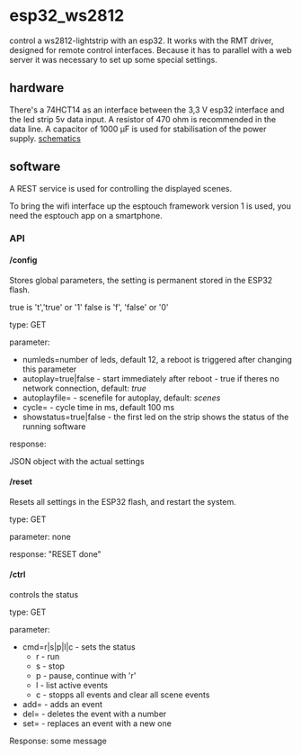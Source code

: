 # esp32_ws2812

control a ws2812-lightstrip with an esp32. It works with the RMT driver, designed for remote control interfaces.
Because it has to parallel with a web server it was necessary to set up some special settings.

## hardware 

There's a 74HCT14 as an interface between the 3,3 V esp32 interface and the led strip 5v data input.
A resistor of 470 ohm is recommended in the data line.
A capacitor of 1000 µF is used for stabilisation of the power supply.
[schematics](assets/esp32_ws2812_schematics.png)

## software

A REST service is used for controlling the displayed scenes. 

To bring the wifi interface up the esptouch framework version 1 is used, you need the esptouch app on a smartphone.

### API

#### /config

Stores global parameters, the setting is permanent stored in the ESP32 flash.

true is 't','true' or '1'
false is 'f', 'false' or '0'

type: GET

parameter:

* numleds=number of leds, default 12, a reboot is triggered after changing this parameter
* autoplay=true|false - start immediately after reboot - true if theres no network connection, default: *true*
* autoplayfile=<name> - scenefile for autoplay, default: *scenes*
* cycle=<cycletime> - cycle time in ms, default 100 ms
* showstatus=true|false - the first led on the strip shows the status of the running software

response:

JSON object with the actual settings

#### /reset

Resets all settings in the ESP32 flash, and restart the system.

type: GET

parameter: none

response: "RESET done"

#### /ctrl

controls the status 

type: GET

parameter: 

* cmd=r|s|p|l|c - sets the status
    * r - run
    * s - stop
    * p - pause, continue with 'r'
    * l - list active events
    * c - stopps all events and clear all scene events 
* add=<event specifikation> - adds an event
* del=<event number> - deletes the event with a number
* set=<event specification with event number> - replaces an event with a new one

Response: some message 

